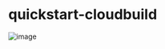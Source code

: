 # quickstart-cloudbuild
![image](https://user-images.githubusercontent.com/4884923/135182517-3e3762cd-53a8-4085-91a9-db02c80a4600.png)
